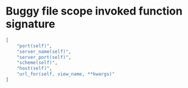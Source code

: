 # Buggy file scope invoked function signature

```json
[
    "port(self)",
    "server_name(self)",
    "server_port(self)",
    "scheme(self)",
    "host(self)",
    "url_for(self, view_name, **kwargs)"
]
```

